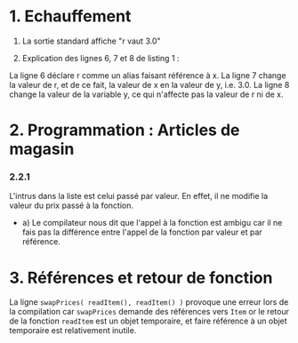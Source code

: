 # 1. Echauffement

1. La sortie standard affiche "r vaut 3.0"

2. Explication des lignes 6, 7 et 8 de listing 1 :

La ligne 6 déclare r comme un alias faisant référence à x.
La ligne 7 change la valeur de r, et de ce fait, la valeur de x en la valeur de y, i.e. 3.0.
La ligne 8 change la valeur de la variable y, ce qui n'affecte pas la valeur de r ni de x. 

# 2. Programmation : Articles de magasin
### 2.2.1

L'intrus dans la liste est celui passé par valeur. En effet, il ne modifie la valeur du prix passé à la fonction.
+ a) Le compilateur nous dit que l'appel à la fonction est ambigu car il ne fais pas la différence entre l'appel de la fonction par valeur et par référence.

# 3. Références et retour de fonction

La ligne `swapPrices( readItem(), readItem() )` provoque une erreur lors de la compilation car `swapPrices` demande des références vers `Item` or le retour de la fonction `readItem` est un objet temporaire, et faire référence à un objet temporaire est relativement inutile.